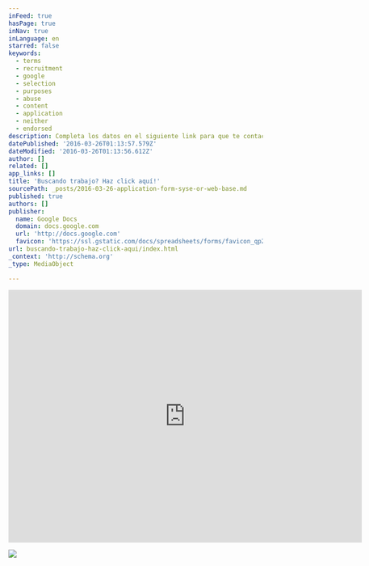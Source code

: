 ```yaml
---
inFeed: true
hasPage: true
inNav: true
inLanguage: en
starred: false
keywords:
  - terms
  - recruitment
  - google
  - selection
  - purposes
  - abuse
  - content
  - application
  - neither
  - endorsed
description: Completa los datos en el siguiente link para que te contactemos.
datePublished: '2016-03-26T01:13:57.579Z'
dateModified: '2016-03-26T01:13:56.612Z'
author: []
related: []
app_links: []
title: 'Buscando trabajo? Haz click aquí!'
sourcePath: _posts/2016-03-26-application-form-syse-or-web-base.md
published: true
authors: []
publisher:
  name: Google Docs
  domain: docs.google.com
  url: 'http://docs.google.com'
  favicon: 'https://ssl.gstatic.com/docs/spreadsheets/forms/favicon_qp2.png'
url: buscando-trabajo-haz-click-aqui/index.html
_context: 'http://schema.org'
_type: MediaObject

---
```

<iframe src="https://cdn.embedly.com/widgets/media.html?src=https%3A%2F%2Fdocs.google.com%2Fforms%2Fd%2F1rMGK1PUjOwDxNNGu3XQ4DGieRaAsoGjEYAamCLoeDkI%2Fviewform%3Fembedded%3Dtrue&amp;url=https%3A%2F%2Fdocs.google.com%2Fforms%2Fd%2F1rMGK1PUjOwDxNNGu3XQ4DGieRaAsoGjEYAamCLoeDkI%2Fviewform%3Fc%3D0%26w%3D1&amp;image=https%3A%2F%2Flh4.googleusercontent.com%2FbenAUKfV_ZA963lVdDoFH3NlTtba2LXtzOexDUuhufuHHOOd1DneJ3Q04h1-Li889fM%3Dw1200-h630-p&amp;key=b7d04c9b404c499eba89ee7072e1c4f7&amp;type=text%2Fhtml&amp;schema=google" width="700" height="500" scrolling="no" frameborder="0" allowfullscreen="allowfullscreen" style=""></iframe>

![](https://the-grid-user-content.s3-us-west-2.amazonaws.com/42c3b2d0-a540-4789-949c-4c948563f4cf.jpg)